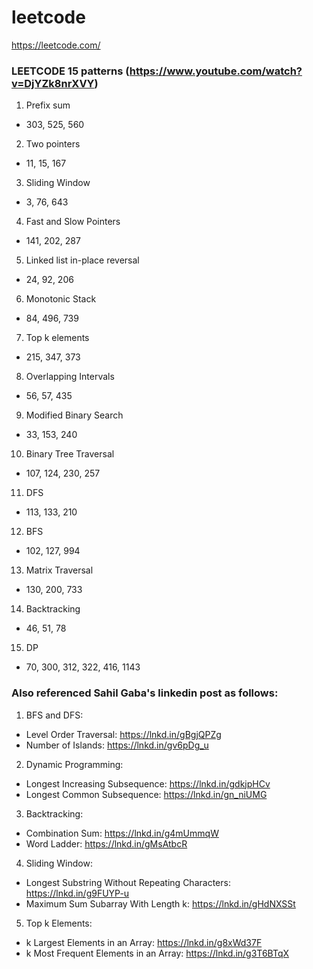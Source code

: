 # leetcode
https://leetcode.com/

### LEETCODE 15 patterns (https://www.youtube.com/watch?v=DjYZk8nrXVY)

1. Prefix sum
- 303, 525, 560

2. Two pointers
- 11, 15, 167

3. Sliding Window
- 3, 76, 643

4. Fast and Slow Pointers
- 141, 202, 287

5. Linked list in-place reversal
- 24, 92, 206

6. Monotonic Stack
- 84, 496, 739

7. Top k elements
- 215, 347, 373

8. Overlapping Intervals
- 56, 57, 435

9. Modified Binary Search
- 33, 153, 240

10. Binary Tree Traversal
- 107, 124, 230, 257

11. DFS
- 113, 133, 210

12. BFS
- 102, 127, 994

13. Matrix Traversal
- 130, 200, 733

14. Backtracking
- 46, 51, 78

15. DP
- 70, 300, 312, 322, 416, 1143


### Also referenced Sahil Gaba's linkedin post as follows:
1. BFS and DFS:
- Level Order Traversal: https://lnkd.in/gBgjQPZg
- Number of Islands: https://lnkd.in/gv6pDg_u

2. Dynamic Programming:
- Longest Increasing Subsequence: https://lnkd.in/gdkjpHCv
- Longest Common Subsequence: https://lnkd.in/gn_niUMG

3. Backtracking:
- Combination Sum: https://lnkd.in/g4mUmmqW
- Word Ladder: https://lnkd.in/gMsAtbcR

4. Sliding Window: 
- Longest Substring Without Repeating Characters: https://lnkd.in/g9FUYP-u
- Maximum Sum Subarray With Length k: https://lnkd.in/gHdNXSSt

5. Top k Elements:
- k Largest Elements in an Array: https://lnkd.in/g8xWd37F
- k Most Frequent Elements in an Array: https://lnkd.in/g3T6BTqX